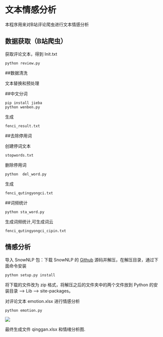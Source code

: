 # 文本情感分析

本程序用来对B站评论爬虫进行文本情感分析

## 数据获取（B站爬虫）

获取评论文本，得到 Init.txt      

    python review.py 



##数据清洗

   文本替换和预处理

##中文分词 


    pip install jieba
    python wenben.py

生成

	fenci_result.txt

##去除停用词

创建停词文本   
	
	stopwords.txt

删除停用词

    python  del_word.py

生成

	fenci_qutingyongci.txt

##词频统计

    python sta_word.py

生成词频统计,可生成词云 

	fenci_qutingyongci_cipin.txt


## 情感分析

导入 SnowNLP 包：下载 SnowNLP 的 [Github](https://link.csdn.net/?target=https%3A%2F%2Fgithub.com%2Fisnowfy%2Fsnownlp) 源码并解压，在解压目录，通过下面命令安装

	python setup.py install 

将下载的文件改为 zip 格式，将解压之后的文件夹中的两个文件放到 Python 的安装目录 –> Lib –> site-packages。

对评论文本 emotion.xlsx 进行情感分析

	python emotion.py



![](https://img-blog.csdnimg.cn/05a76e5648fc4d2c886015c430739837.jpg?x-oss-process=image/watermark,type_ZHJvaWRzYW5zZmFsbGJhY2s,shadow_50,text_Q1NETiBA5Li65LqG5piO5aSp6ICM5aWL5paX,size_20,color_FFFFFF,t_70,g_se,x_16#pic_center)

最终生成文件 qinggan.xlsx 和情绪分析图.
